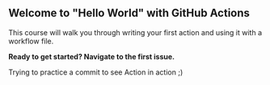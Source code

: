## Welcome to "Hello World" with GitHub Actions

This course will walk you through writing your first action and using it with a workflow file. 

**Ready to get started? Navigate to the first issue.**

Trying to practice a commit to see Action in action ;) 